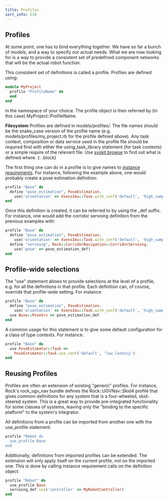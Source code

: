 ```yaml
---
title: Profiles
sort_info: 510
---
```


Profiles
--------
At some point, one has to bind everything together. We have so far a bunch of
models, and a way to specify our actual needs. What we are now looking for is a
way to provide a consistent set of predefined component networks that will be
the actual robot function.

This consistent set of definitions is called a profile. Profiles are defined
using:

~~~ ruby
module MyProject
  profile "ProfileName" do
  end
end
~~~

in the namespace of your choice. The profile object is then referred by (in this case)
MyProject::ProfileName.

__Filesystem__ Profiles are defined in models/profiles/. The file
names should be the snake_case version of the profile name (e.g.
models/profiles/my_project.rb for the profile defined above). Any task context,
composition or data service used in the profile file should be required first
with either the using_task_library statement (for task contexts) or a simple
require of the relevant file. Use [syskit browse](general_concept.html#browsing)
to find out what is defined where.
{: .block}

The first thing one can do in a profile is to give names to [instance
requirements](subsystem_design.html). For instance, following the example above, one would probably
create a pose estimation definition:

~~~ ruby
profile "Base" do
  define "pose_estimation", PoseEstimation.
    use('orientation' => XsensImu::Task.with_conf('default', 'high_sampling_rate'))
end
~~~

Once this definition is created, it can be referred to by using the _def suffix.
For instance, one would add the corridor servoing definition from the previous
examples with:

~~~ ruby
profile "Base" do
  define "pose_estimation", PoseEstimation.
    use('orientation' => XsensImu::Task.with_conf('default', 'high_sampling_rate'))
  define "servoing", Rock::CorridorNavigation::CorridorServoing.
    use('pose' => pose_estimation_def)
end
~~~

Profile-wide selections
-----------------------
The "use" statement allows to provide selections at the level of a profile, e.g.
for all the definitions in that profile. Each definition can, of course,
override that profile-wide setting. For instance:

~~~ ruby
profile "Base" do
  define "pose_estimation", PoseEstimation.
    use('orientation' => XsensImu::Task.with_conf('default', 'high_sampling_rate'))
  use Base::PoseSrv => pose_estimation_def
end
~~~

A common usage for this statement is to give some default configuration for a
class of type contexts. For instance:

~~~ ruby
profile "Base" do
  use PoseEstimator::Task =>
    PoseEstimator::Task.use_conf('default', 'low_latency')
end
~~~

Reusing Profiles
----------------
Profiles are often an extension of existing "generic" profiles. For instance,
Rock's rock_ugv_nav bundle defines the Rock::UGVNav::Skid4 profile that gives
common definitions for any system that is a four-wheeled, skid-steered system.
This is a great way to provide pre-integrated functionality for some classes of
systems, leaving only the "binding to the specific platform" to the system's
integrator.

All definitions from a profile can be imported from another one with the
use_profile statement:

~~~ ruby
profile "Robot do
  use_profile Base
end
~~~

Additionally, definitions from imported profiles can be extended. The extension
will only apply itself on the current profile, not on the imported one. This is
done by calling instance requirement calls on the definition object:

~~~ ruby
profile "Robot" do
  use_profile Base
  servoing_def.use('controller' => MyRobotController)
end
~~~
 
